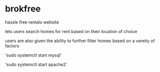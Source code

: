 # brokfree

hassle free rentals website

lets users search homes for rent based on their location of choice

users are also given the ability to further filter homes based on a vareity of factors

'sudo systemctl start mysql'

'sudo systemctl start apache2'
